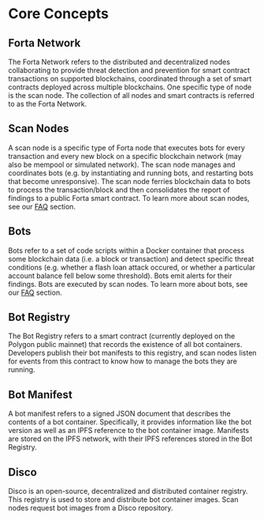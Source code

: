 # Core Concepts

## Forta Network

The Forta Network refers to the distributed and decentralized nodes collaborating to provide threat detection and prevention for smart contract transactions on supported blockchains, coordinated through a set of smart contracts deployed across multiple blockchains. One specific type of node is the scan node. The collection of all nodes and smart contracts is referred to as the Forta Network.

## Scan Nodes

A scan node is a specific type of Forta node that executes bots for every transaction and every new block on a specific blockchain network (may also be mempool or simulated network). The scan node manages and coordinates bots (e.g. by instantiating and running bots, and restarting bots that become unresponsive). The scan node ferries blockchain data to bots to process the transaction/block and then consolidates the report of findings to a public Forta smart contract. To learn more about scan nodes, see our [FAQ](faq.md#how-do-i-run-a-scan-node) section.

## Bots

Bots refer to a set of code scripts within a Docker container that process some blockchain data (i.e. a block or transaction) and detect specific threat conditions (e.g. whether a flash loan attack occured, or whether a particular account balance fell below some threshold). Bots emit alerts for their findings. Bots are executed by scan nodes. To learn more about bots, see our [FAQ](faq.md#what-makes-a-good-bot) section.

## Bot Registry

The Bot Registry refers to a smart contract (currently deployed on the Polygon public mainnet) that records the existence of all bot containers. Developers publish their bot manifests to this registry, and scan nodes listen for events from this contract to know how to manage the bots they are running.

## Bot Manifest

A bot manifest refers to a signed JSON document that describes the contents of a bot container. Specifically, it provides information like the bot version as well as an IPFS reference to the bot container image. Manifests are stored on the IPFS network, with their IPFS references stored in the Bot Registry.

## Disco

Disco is an open-source, decentralized and distributed container registry. This registry is used to store and distribute bot container images. Scan nodes request bot images from a Disco repository.
